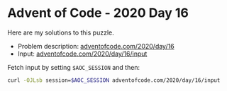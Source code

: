 # Advent of Code - 2020 Day 16
Here are my solutions to this puzzle.

* Problem description: [adventofcode.com/2020/day/16](https://adventofcode.com/2020/day/16)
* Input: [adventofcode.com/2020/day/16/input](https://adventofcode.com/2020/day/16/input)

Fetch input by setting `$AOC_SESSION` and then:
```bash
curl -OJLsb session=$AOC_SESSION adventofcode.com/2020/day/16/input
```
